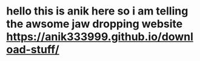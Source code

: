# hello this is anik here so i am telling the awsome jaw dropping website https://anik333999.github.io/download-stuff/
